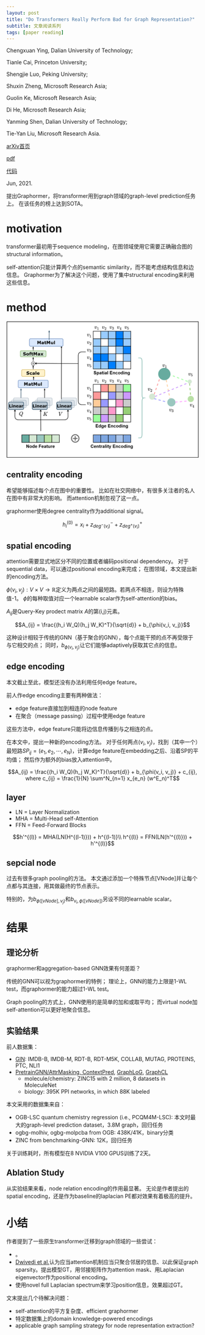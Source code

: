 ```yaml
---
layout: post
title: "Do Transformers Really Perform Bad for Graph Representation?"
subtitle: 文章阅读系列
tags: [paper reading]
---
```


Chengxuan Ying, Dalian University of Technology;

Tianle Cai, Princeton University;

Shengjie Luo, Peking University;

Shuxin Zheng, Microsoft Research Asia;

Guolin Ke, Microsoft Research Asia;

Di He, Microsoft Research Asia;

Yanming Shen, Dalian University of Technology;

Tie-Yan Liu, Microsoft Research Asia.

[arXiv首页](https://arxiv.org/abs/2106.05234)

[pdf](https://arxiv.org/pdf/2106.05234.pdf)

[代码](https://github.com/Microsoft/Graphormer)

Jun, 2021.

提出Graphormer，将transformer用到graph领域的graph-level prediction任务上。
在该任务的榜上达到SOTA。

# motivation

transformer最初用于sequence modeling，在图领域使用它需要正确融合图的structural information。

self-attention只能计算两个点的semantic similarity，而不能考虑结构信息和边信息。
Graphormer为了解决这个问题，使用了集中structural encoding来利用这些信息。

# method

![](../assets/paper_img/graphormer-1.png)

## centrality encoding

希望能够描述每个点在图中的重要性。
比如在社交网络中，有很多关注者的名人在图中有非常大的影响。
而attention机制忽视了这一点。

graphormer使用degree centrality作为additional signal。

$$h_i^{(0)} = x_i + z^-_{deg^-(v_i)} + z^+_{deg^+(v_i)}$$

## spatial encoding

attention需要显式地区分不同的位置或者编码positional dependency。
对于sequential data，可以通过positional encoding来完成；
在图领域，本文提出新的encoding方法。

$\phi(v_i, v_j): V \times V \rightarrow \mathbb{R}$定义为两点之间的最短路。若两点不相连，则设为特殊值-1。
$\phi$的每种取值对应一个learnable scalar作为self-attention的bias。

$A_{ij}$是Query-Key prodect matrix $A$的第(i,j)元素。

$$A_{ij} = \frac{(h_i W_Q)(h_j W_K)^T}{\sqrt{d}} + b_{\phi(v_i, v_j)}$$

这种设计相较于传统的GNN（基于聚合的GNN），每个点能干预的点不再受限于与它相交的点；
同时，$b_{\phi(v_i, v_j)}$让它们能够adaptively获取其它点的信息。

## edge encoding

本文截止至此，模型还没有办法利用任何edge feature。

前人作edge encoding主要有两种做法：
- edge feature直接加到相连的node feature
- 在聚合（message passing）过程中使用edge feature

这些方法中，edge feature只能将边信息传播到与之相连的点。

在本文中，提出一种新的encoding方法。
对于任何两点$(v_i, v_j)$，找到（其中一个）最短路$SP_{ij} = (e_1, e_2, \cdots, e_N)$，计算edge feature在embedding之后、沿着SP的平均值；
然后作为额外的bias放入attention中。

$$A_{ij} = \frac{(h_i W_Q)(h_j W_K)^T}{\sqrt{d}} + b_{\phi(v_i, v_j)} + c_{ij}, where c_{ij} = \frac{1}{N} \sum^N_{n=1} x_{e_n} (w^E_n)^T$$

## layer

- LN = Layer Normalization
- MHA = Multi-Head self-Attention
- FFN = Feed-Forward Blocks

$$h'^{(l)} = MHA(LN(H^{(l-1)})) + h^{(l-1)}\\
h^{(l)} = FFN(LN(h'^{(l)})) + h'^{(l)}$$

## sepcial node

过去有很多graph pooling的方法。
本文通过添加一个特殊节点[VNode]并让每个点都与其连接，用其做最终的节点表示。

特别的，为$b_{\phi([vNode], v_j)}$和$b_{v_i, \phi([vNode])}$另设不同的learnable scalar。

# 结果

## 理论分析

graphormer和aggregation-based GNN效果有何差距？

传统的GNN可以视为graphormer的特例；
理论上，GNN的能力上限是1-WL test，而graphormer的能力超过1-WL test。

Graph pooling的方式上，GNN使用的是简单的加和或取平均；
而virtual node加self-attention可以更好地聚合信息。

## 实验结果

前人数据集：
- [GIN](https://arxiv.org/abs/1810.00826): IMDB-B, IMDB-M, RDT-B, RDT-M5K, COLLAB, MUTAG, PROTEINS, PTC, NLI1
- [PretrainGNN/AttrMasking, ContextPred](https://arxiv.org/abs/1905.12265), [GraphLoG](https://arxiv.org/abs/2106.04113), [GraphCL](https://arxiv.org/abs/2010.13902)
  - molecule/chemistry: ZINC15 with 2 million, 8 datasets in MoleculeNet
  - biology: 395K PPI networks, in which 88K labeled

本文采用的数据集来自：
- OGB-LSC quantum chemistry regression (i.e., PCQM4M-LSC): 本文时最大的graph-level prediction dataset，3.8M graph，回归任务
- ogbg-molhiv, ogbg-molpcba from OGB: 438K/41K，binary分类
- ZINC from benchmarking-GNN: 12K，回归任务

关于训练耗时，所有模型在8 NVIDIA V100 GPUS训练了2天。

## Ablation Study

从实验结果来看，node relation encoding的作用最显著。
无论是作者提出的spatial encoding，还是作为baseline的laplacian PE都对效果有着极高的提升。

# 小结

作者提到了一些原生transformer迁移到graph领域的一些尝试：
- 。
- [Dwivedi et al.]()认为应当attention机制应当只聚合邻居的信息、以此保证graph sparsity。提出模型GT，用邻接矩阵作为attention mask、用Laplacian eigenvector作为positional encoding。
- 使用novel full Laplacian spectrum来学习position信息，效果超过GT。

文末提出几个待解决问题：
- self-attention的平方复杂度、efficient graphormer
- 特定数据集上的domain knowledge-powered encodings
- applicable graph sampling strategy for node representation extraction?
